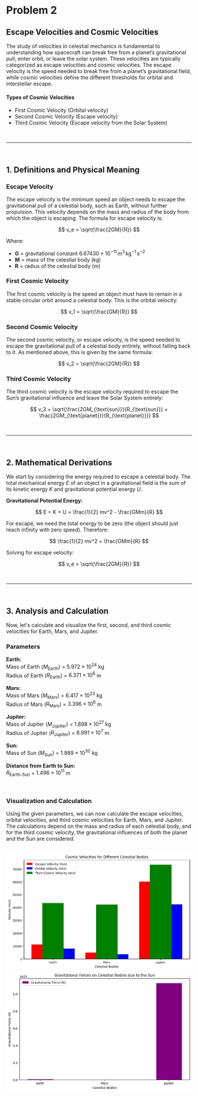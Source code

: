 # Problem 2

## Escape Velocities and Cosmic Velocities

The study of velocities in celestial mechanics is fundamental to understanding how spacecraft can break free from a planet’s gravitational pull, enter orbit, or leave the solar system. These velocities are typically categorized as escape velocities and cosmic velocities. The escape velocity is the speed needed to break free from a planet’s gravitational field, while cosmic velocities define the different thresholds for orbital and interstellar escape.

#### Types of Cosmic Velocities

- First Cosmic Velocity (Orbital velocity)
- Second Cosmic Velocity (Escape velocity)
- Third Cosmic Velocity (Escape velocity from the Solar System)

<br>
<hr>
<br>

## 1. Definitions and Physical Meaning

### Escape Velocity

The escape velocity is the minimum speed an object needs to escape the gravitational pull of a celestial body, such as Earth, without further propulsion. This velocity depends on the mass and radius of the body from which the object is escaping. The formula for escape velocity is:

$$
v_e = \sqrt{\frac{2GM}{R}}
$$

Where:

- **G** = gravitational constant $6.67430 \times 10^{-11} \, \text{m}^3 \, \text{kg}^{-1} \, \text{s}^{-2}$
- **M** = mass of the celestial body (kg)
- **R** = radius of the celestial body (m)

### First Cosmic Velocity

The first cosmic velocity is the speed an object must have to remain in a stable circular orbit around a celestial body. This is the orbital velocity:

$$
v_1 = \sqrt{\frac{GM}{R}}
$$

### Second Cosmic Velocity

The second cosmic velocity, or escape velocity, is the speed needed to escape the gravitational pull of a celestial body entirely, without falling back to it. As mentioned above, this is given by the same formula:

$$
v_2 = \sqrt{\frac{2GM}{R}}
$$

### Third Cosmic Velocity

The third cosmic velocity is the escape velocity required to escape the Sun’s gravitational influence and leave the Solar System entirely:

$$
v_3 = \sqrt{\frac{2GM_{\text{sun}}}{R_{\text{sun}}} + \frac{2GM_{\text{planet}}}{R_{\text{planet}}}}
$$

<br>
<hr>
<br>

## 2. Mathematical Derivations

We start by considering the energy required to escape a celestial body. The total mechanical energy $E$ of an object in a gravitational field is the sum of its kinetic energy $K$ and gravitational potential energy $U$.

**Gravitational Potential Energy:**

$$
E = K + U = \frac{1}{2} mv^2 - \frac{GMm}{R}
$$

For escape, we need the total energy to be zero (the object should just reach infinity with zero speed). Therefore:

$$
\frac{1}{2} mv^2 = \frac{GMm}{R}
$$

Solving for escape velocity:

$$
v_e = \sqrt{\frac{2GM}{R}}
$$

<br>
<hr>
<br>

## 3. Analysis and Calculation

Now, let's calculate and visualize the first, second, and third cosmic velocities for Earth, Mars, and Jupiter.


### Parameters

**Earth:**  
Mass of Earth ($M_{\text{Earth}}$) = $5.972 \times 10^{24}$ kg  
Radius of Earth ($R_{\text{Earth}}$) = $6.371 \times 10^6$ m


**Mars:**  
Mass of Mars ($M_{\text{Mars}}$) = $6.417 \times 10^{23}$ kg  
Radius of Mars ($R_{\text{Mars}}$) = $3.396 \times 10^6$ m


**Jupiter:**  
Mass of Jupiter ($M_{\text{Jupiter}}$) = $1.898 \times 10^{27}$ kg  
Radius of Jupiter ($R_{\text{Jupiter}}$) = $6.991 \times 10^7$ m


**Sun:**  
Mass of Sun ($M_{\text{Sun}}$) = $1.989 \times 10^{30}$ kg


**Distance from Earth to Sun:**  
$R_{\text{Earth-Sun}}$ = $1.496 \times 10^{11}$ m

<br>

### Visualization and Calculation

Using the given parameters, we can now calculate the escape velocities, orbital velocities, and third cosmic velocities for Earth, Mars, and Jupiter. The calculations depend on the mass and radius of each celestial body, and for the third cosmic velocity, the gravitational influences of both the planet and the Sun are considered.

<br>

<img src="https://raw.githubusercontent.com/elidavidsia/Physics-Lab/refs/heads/main/docs/1%20Physics/2%20Gravity/Problem%202a.png">
<img src="https://raw.githubusercontent.com/elidavidsia/Physics-Lab/refs/heads/main/docs/1%20Physics/2%20Gravity/Problem%202b.png">

